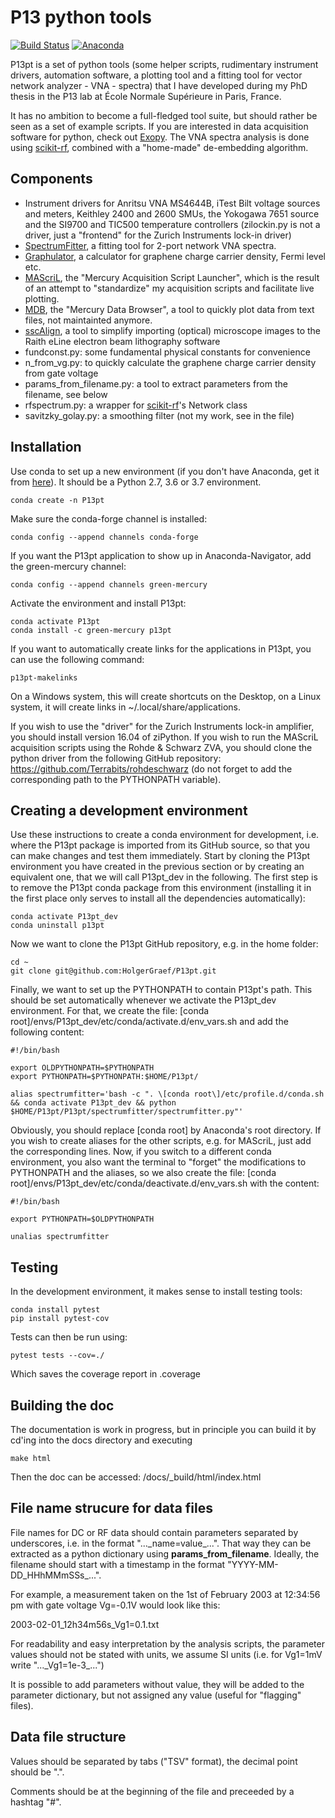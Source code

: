 ﻿# P13 python tools

[![Build Status](https://travis-ci.org/HolgerGraef/P13pt.svg?branch=master)](https://travis-ci.org/HolgerGraef/P13pt)
[![Anaconda](https://anaconda.org/green-mercury/p13pt/badges/version.svg)](https://anaconda.org/green-mercury/p13pt)

P13pt is a set of python tools (some helper scripts, rudimentary instrument drivers,
automation software, a plotting tool and a fitting tool for vector network analyzer - VNA -
spectra) that I have developed during my PhD thesis in the P13 lab at École Normale
Supérieure in Paris, France.

It has no ambition to become a full-fledged tool suite, but should rather be seen as
a set of example scripts. If you are interested in data acquisition software for python,
check out [Exopy](https://github.com/Exopy/exopy). The VNA spectra analysis is done using 
[scikit-rf](http://scikit-rf-web.readthedocs.io/), combined with a "home-made" de-embedding
algorithm.


## Components

* Instrument drivers for Anritsu VNA MS4644B, iTest Bilt voltage sources and meters, Keithley
2400 and 2600 SMUs, the Yokogawa 7651 source and the SI9700 and TIC500 temperature controllers (zilockin.py
is not a driver, just a "frontend" for the Zurich Instruments lock-in driver)
* [SpectrumFitter](https://github.com/HolgerGraef/P13pt/tree/master/P13pt/spectrumfitter), a
fitting tool for 2-port network VNA spectra.
* [Graphulator](https://github.com/HolgerGraef/P13pt/tree/master/P13pt/graphulator), a calculator
for graphene charge carrier density, Fermi level etc.
* [MAScriL](https://github.com/HolgerGraef/P13pt/tree/master/P13pt/mascril), the "Mercury
Acquisition Script Launcher", which is the result of an attempt to "standardize" my
acquisition scripts and facilitate live plotting.
* [MDB](https://github.com/HolgerGraef/P13pt/tree/master/P13pt/mdb), the "Mercury Data Browser",
a tool to quickly plot data from text files, not maintainted anymore.
* [sscAlign](https://github.com/HolgerGraef/P13pt/tree/master/P13pt/sscalign), a tool to
simplify importing (optical) microscope images to the Raith eLine electron beam lithography software
* fundconst.py: some fundamental physical constants for convenience
* n_from_vg.py: to quickly calculate the graphene charge carrier density from gate voltage
* params_from_filename.py: a tool to extract parameters from the filename, see below
* rfspectrum.py: a wrapper for [scikit-rf](http://scikit-rf-web.readthedocs.io/)'s Network
class
* savitzky_golay.py: a smoothing filter (not my work, see in the file)


## Installation

Use conda to set up a new environment (if you don't have Anaconda, get it from
[here](https://www.anaconda.com/download/)). It should be a Python 2.7, 3.6 or 3.7 environment.

    conda create -n P13pt

Make sure the conda-forge channel is installed:

    conda config --append channels conda-forge
    
If you want the P13pt application to show up in Anaconda-Navigator, add the green-mercury channel:

    conda config --append channels green-mercury
    
Activate the environment and install P13pt:

    conda activate P13pt
    conda install -c green-mercury p13pt

If you want to automatically create links for the applications in P13pt, you can use the following command:

    p13pt-makelinks
    
On a Windows system, this will create shortcuts on the Desktop, on a Linux system, it will create links in
~/.local/share/applications.

If you wish to use the "driver" for the Zurich Instruments lock-in amplifier, you should
install version 16.04 of ziPython. If you wish to run the MAScriL acquisition scripts using the
Rohde & Schwarz ZVA, you should clone the python driver from the following GitHub repository:
https://github.com/Terrabits/rohdeschwarz (do not forget to add the corresponding path to the
PYTHONPATH variable).

## Creating a development environment

Use these instructions to create a conda environment for development, i.e. where the P13pt package is imported from its GitHub source, so that you can make changes and test them immediately. Start by cloning the P13pt environment you have created in the previous section or by creating an equivalent one, that we will call P13pt_dev in the following. The first step is to remove the P13pt conda package from this environment (installing it in the first place only serves to install all the dependencies automatically):

    conda activate P13pt_dev
    conda uninstall p13pt

Now we want to clone the P13pt GitHub repository, e.g. in the home folder:

    cd ~
    git clone git@github.com:HolgerGraef/P13pt.git
    
Finally, we want to set up the PYTHONPATH to contain P13pt's path. This should be set automatically whenever we activate the P13pt_dev environment. For that, we create the file: \[conda root\]/envs/P13pt_dev/etc/conda/activate.d/env_vars.sh and add the following content:

    #!/bin/bash
    
    export OLDPYTHONPATH=$PYTHONPATH
    export PYTHONPATH=$PYTHONPATH:$HOME/P13pt/
    
    alias spectrumfitter='bash -c ". \[conda root\]/etc/profile.d/conda.sh && conda activate P13pt_dev && python $HOME/P13pt/P13pt/spectrumfitter/spectrumfitter.py"'
    
Obviously, you should replace \[conda root\] by Anaconda's root directory. If you wish to create aliases for the other scripts, e.g. for MAScriL, just add the corresponding lines. Now, if you switch to a different conda environment, you also want the terminal to "forget" the modifications to PYTHONPATH and the aliases, so we also create the file: \[conda root\]/envs/P13pt_dev/etc/conda/deactivate.d/env_vars.sh with the content:

    #!/bin/bash
    
    export PYTHONPATH=$OLDPYTHONPATH
    
    unalias spectrumfitter

## Testing

In the development environment, it makes sense to install testing tools:

    conda install pytest
    pip install pytest-cov

Tests can then be run using:

    pytest tests --cov=./

Which saves the coverage report in .coverage

## Building the doc

The documentation is work in progress, but in principle you can build it by cd'ing
into the docs directory and executing

    make html
    
Then the doc can be accessed: /docs/\_build/html/index.html


## File name strucure for data files

File names for DC or RF data should contain parameters separated by underscores,
i.e. in the format "...\_name=value\_...". That way they can be extracted as a python
dictionary using **params_from_filename**. Ideally, the filename should start with a
timestamp in the format "YYYY-MM-DD\_HHhMMmSSs\_...".

For example, a measurement taken on the 1st of February 2003 at 12:34:56 pm
with gate voltage Vg=-0.1V would look like this:

2003-02-01_12h34m56s_Vg1=0.1.txt

For readability and easy interpretation by the analysis scripts, the parameter
values should not be stated with units, we assume SI units (i.e. for Vg1=1mV
write "...\_Vg1=1e-3\_...")

It is possible to add parameters without value, they will be added to the
parameter dictionary, but not assigned any value (useful for "flagging" files).


## Data file structure

Values should be separated by tabs ("TSV" format), the decimal point should be ".".

Comments should be at the beginning of the file and preceeded by a hashtag "#".
